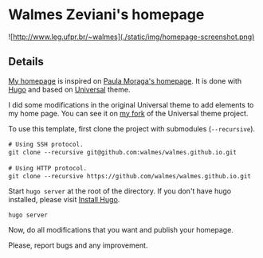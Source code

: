 # Walmes Zeviani's homepage

![http://www.leg.ufpr.br/~walmes](./static/img/homepage-screenshot.png)

## Details

[My homepage](http://www.leg.ufpr.br/~walmes/home/) is inspired on
[Paula Moraga's homepage](https://paula-moraga.github.io/).  It is done
with [Hugo](https://gohugo.io/) and based on
[Universal](https://themes.gohugo.io/hugo-universal-theme/) theme.

I did some modifications in the original Universal theme to add elements
to my home page. You can see it on [my
fork](https://github.com/walmes/hugo-universal-theme) of the Universal
theme project.

To use this template, first clone the project with submodules
(`--recursive`).

```
# Using SSH protocol.
git clone --recursive git@github.com:walmes/walmes.github.io.git

# Using HTTP protocol.
git clone --recursive https://github.com/walmes/walmes.github.io.git
```

Start `hugo server` at the root of the directory. If you don't have hugo
installed, please visit [Install Hugo](https://gohugo.io/getting-started/installing/).

```
hugo server
```

Now, do all modifications that you want and publish your homepage.

Please, report bugs and any improvement.
